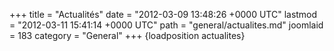 +++
title = "Actualités"
date = "2012-03-09 13:48:26 +0000 UTC"
lastmod = "2012-03-11 15:41:14 +0000 UTC"
path = "general/actualites.md"
joomlaid = 183
category = "General"
+++
{loadposition actualites}
